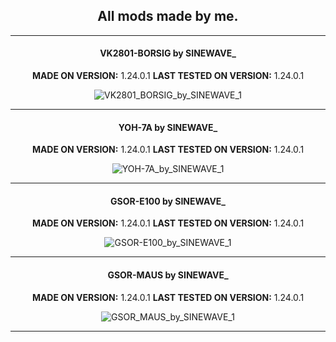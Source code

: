 <div align="center">

## All mods made by me.
---

#### VK2801-BORSIG by SINEWAVE_
**MADE ON VERSION:** 1.24.0.1
**LAST TESTED ON VERSION:** 1.24.0.1

![VK2801_BORSIG_by_SINEWAVE_1](https://github.com/ThatSINEWAVE/World-Of-Tanks-Mods/assets/133239148/87cac788-9888-417e-b8cb-54068eb4f9e3)

---
#### YOH-7A by SINEWAVE_
**MADE ON VERSION:** 1.24.0.1
**LAST TESTED ON VERSION:** 1.24.0.1

![YOH-7A_by_SINEWAVE_1](https://github.com/ThatSINEWAVE/World-Of-Tanks-Mods/assets/133239148/3fbd3862-e245-4b25-a7b6-fd7a5fcc531d)

---
#### GSOR-E100 by SINEWAVE_
**MADE ON VERSION:** 1.24.0.1
**LAST TESTED ON VERSION:** 1.24.0.1

![GSOR-E100_by_SINEWAVE_1](https://github.com/ThatSINEWAVE/World-Of-Tanks-Mods/assets/133239148/03b70cd4-20fd-44ac-8a98-a445950bd0bb)

---
#### GSOR-MAUS by SINEWAVE_
**MADE ON VERSION:** 1.24.0.1
**LAST TESTED ON VERSION:** 1.24.0.1

![GSOR_MAUS_by_SINEWAVE_1](https://github.com/ThatSINEWAVE/World-Of-Tanks-Mods/assets/133239148/8f3dba59-65b5-401b-b829-f73cd21595f7)

---
</div>
